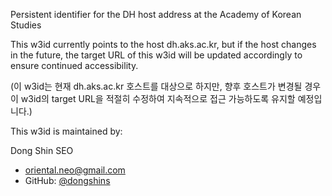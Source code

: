 Persistent identifier for the DH host address at the Academy of Korean Studies 

This w3id currently points to the host dh.aks.ac.kr, but if the host changes in the future, the target URL of this w3id will be updated accordingly to ensure continued accessibility.

(이 w3id는 현재 dh.aks.ac.kr 호스트를 대상으로 하지만, 향후 호스트가 변경될 경우 이 w3id의 target URL을 적절히 수정하여 지속적으로 접근 가능하도록 유지할 예정입니다.)

This w3id is maintained by:

Dong Shin SEO 
* oriental.neo@gmail.com  
* GitHub: [@dongshins](https://github.com/dongshins)
